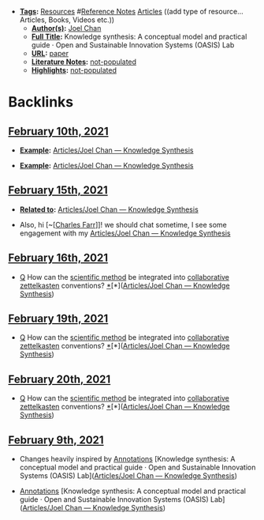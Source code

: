 - **[Tags](<../Tags.md>):** [Resources](<../Resources.md>) #[Reference Notes](<../Reference Notes.md>) [Articles](<../Articles.md>) ((add type of resource... Articles, Books, Videos etc.))
    - **[Author(s)](<../Author(s).md>):** [Joel Chan](<../Joel Chan.md>)
    - **[Full Title](<../Full Title.md>):** Knowledge synthesis: A conceptual model and practical guide · Open and Sustainable Innovation Systems (OASIS) Lab
    - **[URL](<../URL.md>):** [paper](https://oasislab.pubpub.org/pub/54t0y9mk/release/2)
    - **[Literature Notes](<../Literature Notes.md>):** [not-populated](<../not-populated.md>)
    - **[Highlights](<../Highlights.md>):** [not-populated](<../not-populated.md>)

# Backlinks
## [February 10th, 2021](<February 10th, 2021.md>)
- **[Example](<../Example.md>):** [Articles/Joel Chan — Knowledge Synthesis](<../Articles/Joel Chan — Knowledge Synthesis.md>)

- **[Example](<../Example.md>):** [Articles/Joel Chan — Knowledge Synthesis](<../Articles/Joel Chan — Knowledge Synthesis.md>)

## [February 15th, 2021](<February 15th, 2021.md>)
- **[Related to](<../Related to.md>):** [Articles/Joel Chan — Knowledge Synthesis](<../Articles/Joel Chan — Knowledge Synthesis.md>)

- Also, hi [~[[Charles Farr](<../~[[Charles Farr.md>)]]! we should chat sometime, I see some engagement with my [Articles/Joel Chan — Knowledge Synthesis](<../Articles/Joel Chan — Knowledge Synthesis.md>)

## [February 16th, 2021](<February 16th, 2021.md>)
- [Q](<../Q.md>) How can the [scientific method](<../scientific method.md>) be integrated into [collaborative zettelkasten](<../collaborative zettelkasten.md>) conventions? [*]([Bookmarks](<../Bookmarks.md>))[*]([Articles/Joel Chan — Knowledge Synthesis](<../Articles/Joel Chan — Knowledge Synthesis.md>))

## [February 19th, 2021](<February 19th, 2021.md>)
- [Q](<../Q.md>) How can the [scientific method](<../scientific method.md>) be integrated into [collaborative zettelkasten](<../collaborative zettelkasten.md>) conventions? [*]([Bookmarks](<../Bookmarks.md>))[*]([Articles/Joel Chan — Knowledge Synthesis](<../Articles/Joel Chan — Knowledge Synthesis.md>))

## [February 20th, 2021](<February 20th, 2021.md>)
- [Q](<../Q.md>) How can the [scientific method](<../scientific method.md>) be integrated into [collaborative zettelkasten](<../collaborative zettelkasten.md>) conventions? [*]([Bookmarks](<../Bookmarks.md>))[*]([Articles/Joel Chan — Knowledge Synthesis](<../Articles/Joel Chan — Knowledge Synthesis.md>))

## [February 9th, 2021](<February 9th, 2021.md>)
- Changes heavily inspired by [Annotations](<../Annotations.md>) [Knowledge synthesis: A conceptual model and practical guide · Open and Sustainable Innovation Systems (OASIS) Lab]([Articles/Joel Chan — Knowledge Synthesis](<../Articles/Joel Chan — Knowledge Synthesis.md>))

- [Annotations](<../Annotations.md>) [Knowledge synthesis: A conceptual model and practical guide · Open and Sustainable Innovation Systems (OASIS) Lab]([Articles/Joel Chan — Knowledge Synthesis](<../Articles/Joel Chan — Knowledge Synthesis.md>))

